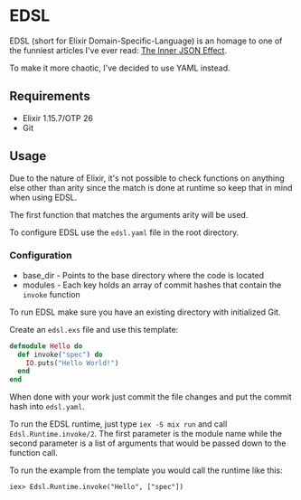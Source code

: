 # EDSL
EDSL (short for Elixir Domain-Specific-Language) is an homage to one of the funniest articles I've ever read: [The Inner JSON Effect](https://thedailywtf.com/articles/the-inner-json-effect).

To make it more chaotic, I've decided to use YAML instead.

## Requirements
- Elixir 1.15.7/OTP 26
- Git

## Usage
Due to the nature of Elixir, it's not possible to check functions on anything else other than arity since the match is done at runtime so keep that in mind when using EDSL.

The first function that matches the arguments arity will be used.

To configure EDSL use the `edsl.yaml` file in the root directory.
### Configuration
- base_dir - Points to the base directory where the code is located
- modules - Each key holds an array of commit hashes that contain the `invoke` function

To run EDSL make sure you have an existing directory with initialized Git.

Create an `edsl.exs` file and use this template:
```elixir
defmodule Hello do
  def invoke("spec") do
    IO.puts("Hello World!")
  end
end
```
When done with your work just commit the file changes and put the commit hash into `edsl.yaml`.

To run the EDSL runtime, just type `iex -S mix run` and call `Edsl.Runtime.invoke/2`.
The first parameter is the module name while the second parameter is a list of arguments that would be passed down to the function call.

To run the example from the template you would call the runtime like this:
```
iex> Edsl.Runtime.invoke("Hello", ["spec"])
```
